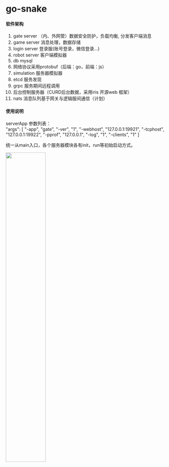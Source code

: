 # go-snake

#### 软件架构

1. gate server （内、外网管）数据安全防护，负载均衡, 分发客户端消息
2. game server 消息处理，数据存储 
3. login server 登录服(账号登录，微信登录...)
4. robot server 客户端模拟器
5. db mysql 
6. 网络协议采用protobuf（后端：go，前端：js）
7. simulation 服务器模拟器
8. etcd 服务发现
9. grpc 服务期间远程调用
10. 后台控制服务器（CURD后台数据，采用iris 开源web 框架）
11. nats 消息队列基于网关与逻辑服间通信（计划）

#### 使用说明
serverApp 参数列表：   
"args": [
    "-app",
    "gate",
    "-ver",
    "1",
    "-webhost",
    "127.0.0.1:19921",
    "-tcphost",
    "127.0.0.1:19922",
    "-pprof",
    "127.0.0.1",
    "-log",
    "1",
    "-clients",
    "1"
]

统一从main入口，各个服务器模块各有init，run等初始启动方式。

<img src="https://github.com/Peakchen/go-snake/tree/master/src/app/note/struct.PNG" width="50%">